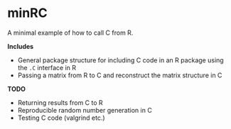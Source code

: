 # minRC

A minimal example of how to call C from R.

**Includes**

- General package structure for including C code in an R package using the `.C` interface in R
- Passing a matrix from R to C and reconstruct the matrix structure in C

**TODO**

- Returning results from C to R
- Reproducible random number generation in C
- Testing C code (valgrind etc.)
